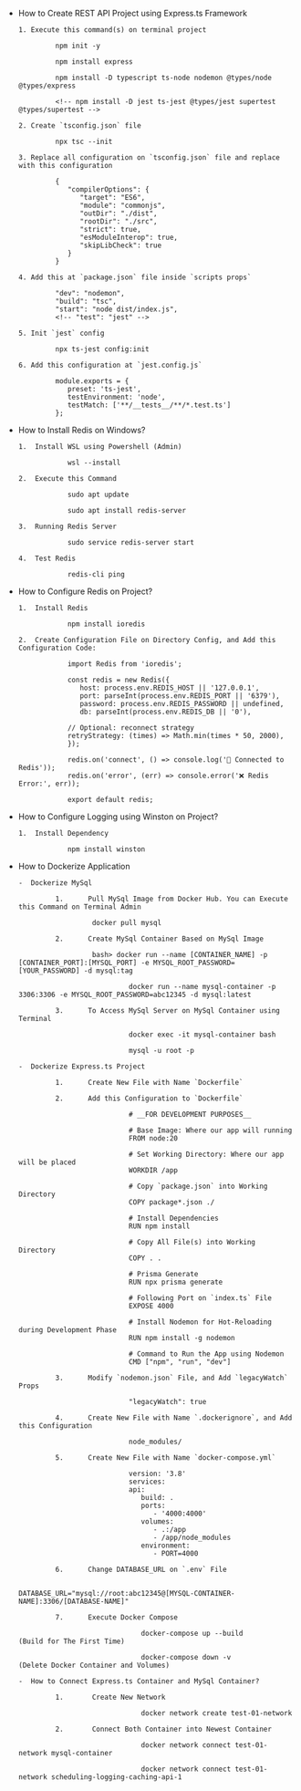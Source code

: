 - How to Create REST API Project using Express.ts Framework

      1. Execute this command(s) on terminal project

               npm init -y

               npm install express

               npm install -D typescript ts-node nodemon @types/node @types/express

               <!-- npm install -D jest ts-jest @types/jest supertest @types/supertest -->

      2. Create `tsconfig.json` file

               npx tsc --init

      3. Replace all configuration on `tsconfig.json` file and replace with this configuration

               {
                  "compilerOptions": {
                     "target": "ES6",
                     "module": "commonjs",
                     "outDir": "./dist",
                     "rootDir": "./src",
                     "strict": true,
                     "esModuleInterop": true,
                     "skipLibCheck": true
                  }
               }

      4. Add this at `package.json` file inside `scripts props`

               "dev": "nodemon",
               "build": "tsc",
               "start": "node dist/index.js",
               <!-- "test": "jest" -->

      5. Init `jest` config

               npx ts-jest config:init

      6. Add this configuration at `jest.config.js`

               module.exports = {
                  preset: 'ts-jest',
                  testEnvironment: 'node',
                  testMatch: ['**/__tests__/**/*.test.ts']
               };

- How to Install Redis on Windows?

      1.  Install WSL using Powershell (Admin)

                  wsl --install

      2.  Execute this Command

                  sudo apt update

                  sudo apt install redis-server

      3.  Running Redis Server

                  sudo service redis-server start

      4.  Test Redis

                  redis-cli ping

- How to Configure Redis on Project?

      1.  Install Redis

                  npm install ioredis

      2.  Create Configuration File on Directory Config, and Add this Configuration Code:

                  import Redis from 'ioredis';

                  const redis = new Redis({
                     host: process.env.REDIS_HOST || '127.0.0.1',
                     port: parseInt(process.env.REDIS_PORT || '6379'),
                     password: process.env.REDIS_PASSWORD || undefined,
                     db: parseInt(process.env.REDIS_DB || '0'),

                  // Optional: reconnect strategy
                  retryStrategy: (times) => Math.min(times * 50, 2000),
                  });

                  redis.on('connect', () => console.log('🔌 Connected to Redis'));
                  redis.on('error', (err) => console.error('❌ Redis Error:', err));

                  export default redis;

- How to Configure Logging using Winston on Project?

      1.  Install Dependency

                  npm install winston

- How to Dockerize Application

      -  Dockerize MySql

               1.      Pull MySql Image from Docker Hub. You can Execute this Command on Terminal Admin

                        docker pull mysql

               2.      Create MySql Container Based on MySql Image

                        bash> docker run --name [CONTAINER_NAME] -p [CONTAINER_PORT]:[MYSQL_PORT] -e MYSQL_ROOT_PASSWORD=[YOUR_PASSWORD] -d mysql:tag

                                 docker run --name mysql-container -p 3306:3306 -e MYSQL_ROOT_PASSWORD=abc12345 -d mysql:latest

               3.      To Access MySql Server on MySql Container using Terminal

                                 docker exec -it mysql-container bash

                                 mysql -u root -p

      -  Dockerize Express.ts Project

               1.      Create New File with Name `Dockerfile`

               2.      Add this Configuration to `Dockerfile`

                                 # __FOR DEVELOPMENT PURPOSES__

                                 # Base Image: Where our app will running
                                 FROM node:20

                                 # Set Working Directory: Where our app will be placed
                                 WORKDIR /app

                                 # Copy `package.json` into Working Directory
                                 COPY package*.json ./

                                 # Install Dependencies
                                 RUN npm install

                                 # Copy All File(s) into Working Directory
                                 COPY . .

                                 # Prisma Generate
                                 RUN npx prisma generate

                                 # Following Port on `index.ts` File
                                 EXPOSE 4000

                                 # Install Nodemon for Hot-Reloading during Development Phase
                                 RUN npm install -g nodemon

                                 # Command to Run the App using Nodemon
                                 CMD ["npm", "run", "dev"]

               3.      Modify `nodemon.json` File, and Add `legacyWatch` Props

                                 "legacyWatch": true

               4.      Create New File with Name `.dockerignore`, and Add this Configuration

                                 node_modules/

               5.      Create New File with Name `docker-compose.yml`

                                 version: '3.8'
                                 services:
                                 api:
                                    build: .
                                    ports:
                                       - '4000:4000'
                                    volumes:
                                       - .:/app
                                       - /app/node_modules
                                    environment:
                                       - PORT=4000

               6.      Change DATABASE_URL on `.env` File

                                    DATABASE_URL="mysql://root:abc12345@[MYSQL-CONTAINER-NAME]:3306/[DATABASE-NAME]"

               7.      Execute Docker Compose

                                    docker-compose up --build        (Build for The First Time)

                                    docker-compose down -v           (Delete Docker Container and Volumes)

      -  How to Connect Express.ts Container and MySql Container?

               1.       Create New Network

                                    docker network create test-01-network

               2.       Connect Both Container into Newest Container

                                    docker network connect test-01-network mysql-container

                                    docker network connect test-01-network scheduling-logging-caching-api-1